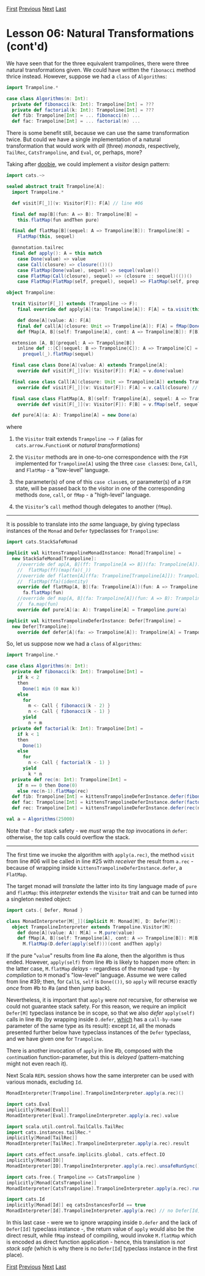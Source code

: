 [First](https://github.com/sjbiaga/kittens/blob/main/nat-2-trampoline/README.md) [Previous](https://github.com/sjbiaga/kittens/blob/main/nat-2-trampoline/README.md) [Next](https://github.com/sjbiaga/kittens/blob/main/queens-4-interpreter/README.md) [Last](https://github.com/sjbiaga/kittens/blob/main/nat-4-list/README.md)

Lesson 06: Natural Transformations (cont'd)
===========================================

We have seen that for the three equivalent trampolines, there were three natural transformations given. We could have written
the `fibonacci` method thrice instead. However, suppose we had a `class` of `Algorithms`:

```Scala
import Trampoline.*

case class Algorithms(n: Int):
  private def fibonacci(k: Int): Trampoline[Int] = ???
  private def factorial(k: Int): Trampoline[Int] = ???
  def fib: Trampoline[Int] = ... fibonacci(n) ...
  def fac: Trampoline[Int] = ... factorial(n) ...
```

There is some benefit still, because we can use the same transformation twice. But could we have a single implementation of
a natural transformation that would work with _all_ (three) _monads_, respectively, `TailRec`, `CatsTrampoline`, and `Eval`,
or, perhaps, more?

Taking after [doobie](https://github.com/typelevel/doobie), we could implement a _visitor_ design pattern:

```Scala
import cats.~>

sealed abstract trait Trampoline[A]:
  import Trampoline.*

  def visit[F[_]](v: Visitor[F]): F[A] // line #06

  final def map[B](fun: A => B): Trampoline[B] =
    this.flatMap(fun andThen pure)

  final def flatMap[B](sequel: A => Trampoline[B]): Trampoline[B] =
    FlatMap(this, sequel)

  @annotation.tailrec
  final def apply(): A = this match
    case Done(value) => value
    case Call(closure) => closure(())()
    case FlatMap(Done(value), sequel) => sequel(value)()
    case FlatMap(Call(closure), sequel) => (closure :: sequel)(())()
    case FlatMap(FlatMap(self, prequel), sequel) => FlatMap(self, prequel :: sequel)()

object Trampoline:

  trait Visitor[F[_]] extends (Trampoline ~> F):
    final override def apply[A](ta: Trampoline[A]): F[A] = ta.visit(this) // line #25

    def done[A](value: A): F[A]
    final def call[A](closure: Unit => Trampoline[A]): F[A] = fMap(Done(()), closure)
    def fMap[A, B](self: Trampoline[A], cont: A => Trampoline[B]): F[B]

  extension [A, B](prequel: A => Trampoline[B])
    inline def ::[C](sequel: B => Trampoline[C]): A => Trampoline[C] =
      prequel(_).flatMap(sequel)

  final case class Done[A](value: A) extends Trampoline[A]:
    override def visit[F[_]](v: Visitor[F]): F[A] = v.done(value)

  final case class Call[A](closure: Unit => Trampoline[A]) extends Trampoline[A]:
    override def visit[F[_]](v: Visitor[F]): F[A] = v.call(closure) // line #39

  final case class FlatMap[A, B](self: Trampoline[A], sequel: A => Trampoline[B]) extends Trampoline[B]:
    override def visit[F[_]](v: Visitor[F]): F[B] = v.fMap(self, sequel)

  def pure[A](a: A): Trampoline[A] = new Done(a)
```

where

1. the `Visitor` trait extends `Trampoline ~> F` (alias for `cats.arrow.FunctionK` or _natural transformations_)

1. the `Visitor` methods are in one-to-one correspondence with the `FSM` implemented for `Trampoline[A]` using the three
   `case class`es: `Done`, `Call`, and `FlatMap` - a "low-level" language.

1. the parameter(s) of one of this `case class`es, or parameter(s) of a `FSM` state, will be passed back to the visitor in
   one of the corresponding methods `done`, `call`, or `fMap` - a "high-level" language.

1. the `Visitor`'s `call` method though delegates to another (`fMap`).

---

It is possible to translate into _the same_ language, by giving typeclass instances of the `Monad` and `Defer` typeclasses
for `Trampoline`:

```Scala
import cats.StackSafeMonad

implicit val kittensTrampolineMonadInstance: Monad[Trampoline] =
  new StackSafeMonad[Trampoline]:
    //override def ap[A, B](ff: Trampoline[A => B])(fa: Trampoline[A]): Trampoline[B] =
    //  flatMap(ff)(map(fa)(_))
    //override def flatten[A](ffa: Trampoline[Trampoline[A]]): Trampoline[A] =
    //  flatMap(ffa)(identity)
    override def flatMap[A, B](fa: Trampoline[A])(fun: A => Trampoline[B]): Trampoline[B] =
      fa.flatMap(fun)
    //override def map[A, B](fa: Trampoline[A])(fun: A => B): Trampoline[B] =
    //  fa.map(fun)
    override def pure[A](a: A): Trampoline[A] = Trampoline.pure(a)

implicit val kittensTrampolineDeferInstance: Defer[Trampoline] =
  new Defer[Trampoline]:
    override def defer[A](fa: => Trampoline[A]): Trampoline[A] = Trampoline.Call(fa)
```

So, let us suppose now we had a `class` of `Algorithms`:

```Scala
import Trampoline.*

case class Algorithms(n: Int):
  private def fibonacci(k: Int): Trampoline[Int] =
    if k < 2
    then
      Done(1 min (0 max k))
    else
      for
        m <- Call { fibonacci(k - 2) }
        n <- Call { fibonacci(k - 1) }
      yield
        n + m
  private def factorial(k: Int): Trampoline[Int] =
    if k < 1
    then
      Done(1)
    else
      for
        n <- Call { factorial(k - 1) }
      yield
        k * n
  private def rec(n: Int): Trampoline[Int] =
    if n == 0 then Done(0)
    else rec(n-1).flatMap(rec)
  def fib: Trampoline[Int] = kittensTrampolineDeferInstance.defer(fibonacci(n))
  def fac: Trampoline[Int] = kittensTrampolineDeferInstance.defer(factorial(n))
  def rec: Trampoline[Int] = kittensTrampolineDeferInstance.defer(rec(n))

val a = Algorithms(25000)
```

Note that - for stack safety - we _must_ wrap the _top_ invocations in `defer`: otherwise, the top calls could overflow the
stack.

---

The first time we invoke the algorithm with `apply(a.rec)`, the method `visit` from line #06 will be called in line #25 with
_receiver_ the result from `a.rec` - because of wrapping inside `kittensTrampolineDeferInstance.defer`, a `FlatMap`.

The target monad will _translate_ the latter into its tiny language made of `pure` and `flatMap`: this _interpreter_ extends
the `Visitor` trait and can be turned into a singleton nested object:

```Scala
import cats.{ Defer, Monad }

class MonadInterpreter[M[_]](implicit M: Monad[M], D: Defer[M]):
  object TrampolineInterpreter extends Trampoline.Visitor[M]:
    def done[A](value: A): M[A] = M.pure(value)                           // line #a
    def fMap[A, B](self: Trampoline[A], cont: A => Trampoline[B]): M[B] =
      M.flatMap(D.defer(apply(self)))(cont andThen apply)                 // line #b
```

If the pure "`value`" results from line #a alone, then the algorithm is thus ended. However, `apply(self)` from line #b is
likely to happen more often: in the latter case, `M.flatMap` _delays_ - regardless of the monad type - by _compilation_ to
`M` monad's "low-level" language. Assume we were called from line #39; then, for `Call`s, `self` is `Done(())`, so `apply`
will recurse exactly _once_ from #b to #a (and then jump back).

Nevertheless, it is important that `apply` were _not_ recursive, for otherwise we could not guarantee stack safety. For this
reason, we require an implicit `Defer[M]` typeclass instance be in scope, so that we also _defer_ `apply(self)` calls in
line #b (by wrapping inside `D.defer`, [which](https://github.com/sjbiaga/kittens/blob/main/recursion-4-Defer/README.md) has
a `call-by-name` parameter of the same type as its result): except `Id`, all the monads presented further below have typeclass
instances of the `Defer` typeclass, and we have given one for `Trampoline`.

There is another invocation of `apply` in line #b, composed with the `cont`inuation function-parameter, but this is _delayed_
(pattern-matching might not even reach it).

Next Scala `REPL` session shows how the same interpreter can be used with various monads, excluding `Id`.

```Scala
MonadInterpreter[Trampoline].TrampolineInterpreter.apply(a.rec)()

import cats.Eval
implicitly[Monad[Eval]]
MonadInterpreter[Eval].TrampolineInterpreter.apply(a.rec).value

import scala.util.control.TailCalls.TailRec
import cats.instances.tailRec.*
implicitly[Monad[TailRec]]
MonadInterpreter[TailRec].TrampolineInterpreter.apply(a.rec).result

import cats.effect.unsafe.implicits.global, cats.effect.IO
implicitly[Monad[IO]]
MonadInterpreter[IO].TrampolineInterpreter.apply(a.rec).unsafeRunSync()

import cats.free.{ Trampoline => CatsTrampoline }
implicitly[Monad[CatsTrampoline]]
MonadInterpreter[CatsTrampoline].TrampolineInterpreter.apply(a.rec).runTailRec()()

import cats.Id
implicitly[Monad[Id]] eq catsInstancesForId == true
MonadInterpreter[Id].TrampolineInterpreter.apply(a.rec) // no Defer[Id] instance!
```

In this last case - were we to ignore wrapping inside `D.defer` and the lack of `Defer[Id]` typeclass instance -, the return
value of `apply` would also be the direct result, while `fMap` instead of compiling, would invoke `M.flatMap` which is encoded
as direct function application - hence, this translation is _not stack safe_ (which is why there is no `Defer[Id`] typeclass
instance in the first place).

[First](https://github.com/sjbiaga/kittens/blob/main/nat-2-trampoline/README.md) [Previous](https://github.com/sjbiaga/kittens/blob/main/nat-2-trampoline/README.md) [Next](https://github.com/sjbiaga/kittens/blob/main/queens-4-interpreter/README.md) [Last](https://github.com/sjbiaga/kittens/blob/main/nat-4-list/README.md)
